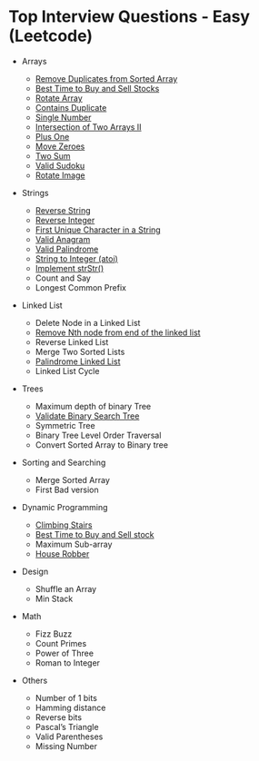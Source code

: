 # Top Interview Questions - Easy \(Leetcode\)

* Arrays 
  * [Remove Duplicates from Sorted Array ](../leetcode-easy/leetcode-26-remove-duplicates-from-sorted-array.md)
  * [Best Time to Buy and Sell Stocks ](../leetcode-easy/leetcode-121-best-time-to-buy-and-sell-stock.md)
  * [Rotate Array ](../leetcode-medium/leetcode-189-rotate-array.md)
  * [Contains Duplicate ](../leetcode-easy/leetcode-217-contains-duplicate.md)
  * [Single Number](../leetcode-easy/leetcode-136-single-number.md)
  * [Intersection of Two Arrays II](../leetcode-easy/leetcode-350-intersection-of-two-array-ii.md)
  * [Plus One ](../leetcode-easy/leetcode-66-plus-one.md)
  * [Move Zeroes ](../leetcode-easy/leetcode-283-move-zeroes.md)
  * [Two Sum ](../leetcode-easy/leetcode-1-two-sum.md)
  * [Valid Sudoku ](../leetcode-medium/leetcode-36-valid-sudoku.md)
  * [Rotate Image](../leetcode-medium/leetcode-48-rotate-image.md)
* Strings

  * [Reverse String ](../leetcode-easy/leetcode-344-reverse-string.md)
  * [Reverse Integer ](../leetcode-easy/leetcode-7-reverse-integer.md)
  * [First Unique Character in a String ](../leetcode-easy/leetcode-387-first-unique-character-in-a-string.md)
  * [Valid Anagram ](../leetcode-easy/leetcode-242-valid-anagram.md)
  * [Valid Palindrome ](../leetcode-easy/leetcode-125-valid-palindrome.md)
  * [String to Integer \(atoi\) ](../leetcode-medium/leetcode-8-string-to-integer-atoi.md)
  * [Implement strStr\(\) ](../leetcode-easy/leetcode-28-implement-strstr.md)
  * Count and Say 
  * Longest Common Prefix 

* Linked List 

  * Delete Node in a Linked List 
  * [Remove Nth node from end of the linked list ](../leetcode-medium/leetcode-19-remove-nth-node-from-end-of-list.md)
  * Reverse Linked List 
  * Merge Two Sorted Lists 
  * [Palindrome Linked List ](../leetcode-easy/leetcode-234-palindrome-linked-list.md)
  * Linked List Cycle 

* Trees 

  * Maximum depth of binary Tree 
  * [Validate Binary Search Tree ](../leetcode-medium/leetcode-98-validate-binary-search-tree.md)
  * Symmetric Tree 
  * Binary Tree Level Order Traversal 
  * Convert Sorted Array to Binary tree 

* Sorting and Searching 

  * Merge Sorted Array 
  * First Bad version 

* Dynamic Programming 

  * [Climbing Stairs ](../leetcode-easy/leetcode-70-climbing-stairs.md)
  * [Best Time to Buy and Sell stock](../leetcode-easy/leetcode-121-best-time-to-buy-and-sell-stock.md) 
  * Maximum Sub-array 
  * [House Robber ](../leetcode-medium/leetcode-198-house-robber.md)

* Design 

  * Shuffle an Array 
  * Min Stack

* Math 

  * Fizz Buzz 
  * Count Primes 
  * Power of Three 
  * Roman to Integer 

* Others 
  * Number of 1 bits 
  * Hamming distance 
  * Reverse bits 
  * Pascal’s Triangle 
  * Valid Parentheses 
  * Missing Number

